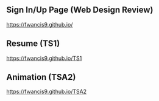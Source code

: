 ## Sign In/Up Page (Web Design Review) ##
https://fwancis9.github.io/

## Resume (TS1) ##
https://fwancis9.github.io/TS1

## Animation (TSA2) ##
https://fwancis9.github.io/TSA2